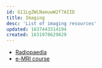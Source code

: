 ```yaml
---
id: G11LgZWLNamuwW2f7AIID
title: Imaging
desc: 'List of imaging resources'
updated: 1637443314194
created: 1631978629829
---
```


- [Radiopaedia](https://radiopaedia.org/)
- [e-MRI course](https://www.imaios.com/en/e-Courses/e-MRI)
